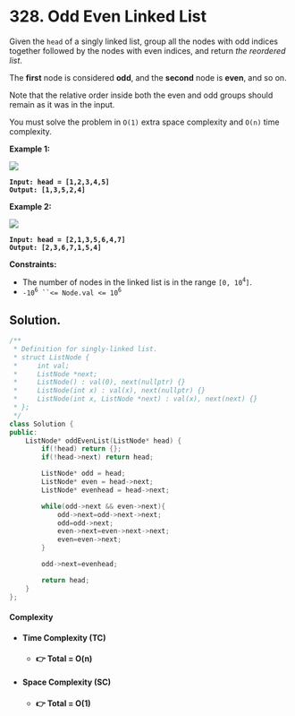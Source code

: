 # 328. Odd Even Linked List

Given the `head` of a singly linked list, group all the nodes with odd indices together followed by the nodes with even indices, and return _the reordered list_.

The **first** node is considered **odd**, and the **second** node is **even**, and so on.

Note that the relative order inside both the even and odd groups should remain as it was in the input.

You must solve the problem in `O(1)` extra space complexity and `O(n)` time complexity.

&#x20;

**Example 1:**

![](https://assets.leetcode.com/uploads/2021/03/10/oddeven-linked-list.jpg)

<pre><code><strong>Input: head = [1,2,3,4,5]
</strong><strong>Output: [1,3,5,2,4]
</strong></code></pre>

**Example 2:**

![](https://assets.leetcode.com/uploads/2021/03/10/oddeven2-linked-list.jpg)

<pre><code><strong>Input: head = [2,1,3,5,6,4,7]
</strong><strong>Output: [2,3,6,7,1,5,4]
</strong></code></pre>

&#x20;

**Constraints:**

* The number of nodes in the linked list is in the range `[0, 10`<sup>`4`</sup>`]`.
* `-10`<sup>`6`</sup>` ``<= Node.val <= 10`<sup>`6`</sup>



## Solution.

```cpp
/**
 * Definition for singly-linked list.
 * struct ListNode {
 *     int val;
 *     ListNode *next;
 *     ListNode() : val(0), next(nullptr) {}
 *     ListNode(int x) : val(x), next(nullptr) {}
 *     ListNode(int x, ListNode *next) : val(x), next(next) {}
 * };
 */
class Solution {
public:
    ListNode* oddEvenList(ListNode* head) {
        if(!head) return {};
        if(!head->next) return head;

        ListNode* odd = head;
        ListNode* even = head->next;
        ListNode* evenhead = head->next;

        while(odd->next && even->next){
            odd->next=odd->next->next;
            odd=odd->next;
            even->next=even->next->next;
            even=even->next;
        }

        odd->next=evenhead;

        return head;
    }
};
```

#### Complexity

* #### **Time Complexity (TC)**
  * #### 👉 Total = **O(n)**
* **Space Complexity (SC)**
  * #### 👉 Total = **O(1)**



